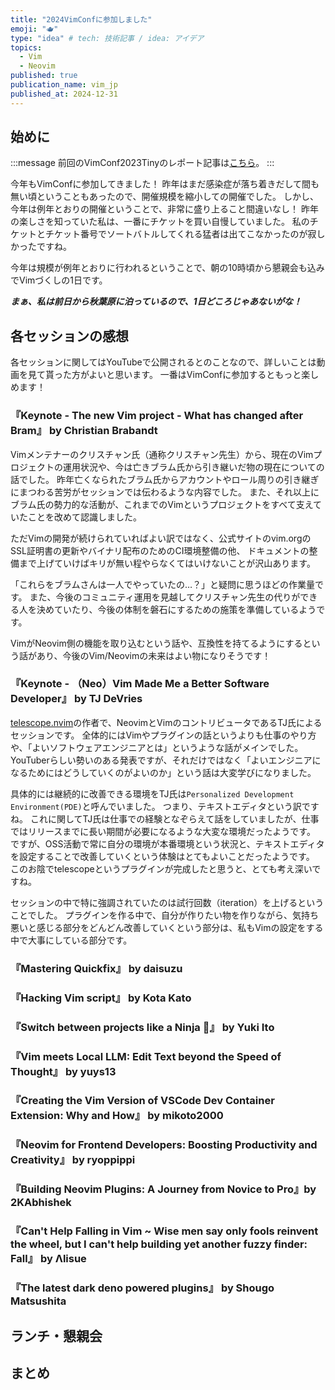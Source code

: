 ```yaml
---
title: "2024VimConfに参加しました"
emoji: "🫖"
type: "idea" # tech: 技術記事 / idea: アイデア
topics:
  - Vim
  - Neovim
published: true
publication_name: vim_jp
published_at: 2024-12-31
---
```


## 始めに

<!-- textlint-disable -->
:::message
前回のVimConf2023Tinyのレポート記事は[こちら](https://zenn.dev/yasunori_kirin/articles/0003-vimconf_impressions)。
:::
<!-- textlint-enable -->

今年もVimConfに参加してきました！
昨年はまだ感染症が落ち着きだして間も無い頃ということもあったので、開催規模を縮小しての開催でした。
しかし、今年は例年とおりの開催ということで、非常に盛り上ること間違いなし！
昨年の楽しさを知っていた私は、一番にチケットを買い自慢していました。
私のチケットとチケット番号でソートバトルしてくれる猛者は出てこなかったのが寂しかったですね。

今年は規模が例年とおりに行われるということで、朝の10時頃から懇親会も込みでVimづくしの1日です。

***まぁ、私は前日から秋葉原に泊っているので、1日どころじゃあないがな！***

## 各セッションの感想

各セッションに関してはYouTubeで公開されるとのことなので、詳しいことは動画を見て貰った方がよいと思います。
一番はVimConfに参加するともっと楽しめます！

### 『Keynote - The new Vim project - What has changed after Bram』 by Christian Brabandt

Vimメンテナーのクリスチャン氏（通称クリスチャン先生）から、現在のVimプロジェクトの運用状況や、今は亡きブラム氏から引き継いだ物の現在についての話でした。
昨年亡くなられたブラム氏からアカウントやロール周りの引き継ぎにまつわる苦労がセッションでは伝わるような内容でした。
また、それ以上にブラム氏の勢力的な活動が、これまでのVimというプロジェクトをすべて支えていたことを改めて認識しました。

ただVimの開発が続けられていればよい訳ではなく、公式サイトのvim.orgのSSL証明書の更新やバイナリ配布のためのCI環境整備の他、
ドキュメントの整備まで上げていけばキリが無い程やらなくてはいけないことが沢山あります。

「これらをブラムさんは一人でやっていたの…？」と疑問に思うほどの作業量です。
また、今後のコミュニティ運用を見越してクリスチャン先生の代りができる人を決めていたり、今後の体制を磐石にするための施策を準備しているようです。

VimがNeovim側の機能を取り込むという話や、互換性を持てるようにするという話があり、今後のVim/Neovimの未来はよい物になりそうです！

### 『Keynote - （Neo）Vim Made Me a Better Software Developer』 by TJ DeVries

[telescope.nvim](https://github.com/nvim-telescope/telescope.nvim)の作者で、NeovimとVimのコントリビュータであるTJ氏によるセッションです。
全体的にはVimやプラグインの話というよりも仕事のやり方や、「よいソフトウェアエンジニアとは」というような話がメインでした。
YouTuberらしい勢いのある発表ですが、それだけではなく「よいエンジニアになるためにはどうしていくのがよいのか」という話は大変学びになりました。

具体的には継続的に改善できる環境をTJ氏は`Personalized Development Environment(PDE)`と呼んでいました。
つまり、テキストエディタという訳ですね。
これに関してTJ氏は仕事での経験となぞらえて話をしていましたが、仕事ではリリースまでに長い期間が必要になるような大変な環境だったようです。
ですが、OSS活動で常に自分の環境が本番環境という状況と、テキストエディタを設定することで改善していくという体験はとてもよいことだったようです。
このお陰でtelescopeというプラグインが完成したと思うと、とても考え深いですね。

セッションの中で特に強調されていたのは試行回数（iteration）を上げるということでした。
プラグインを作る中で、自分が作りたい物を作りながら、気持ち悪いと感じる部分をどんどん改善していくという部分は、私もVimの設定をする中で大事にしている部分です。

### 『Mastering Quickfix』 by daisuzu

### 『Hacking Vim script』 by Kota Kato

### 『Switch between projects like a Ninja 🥷』 by Yuki Ito

### 『Vim meets Local LLM: Edit Text beyond the Speed of Thought』 by yuys13

### 『Creating the Vim Version of VSCode Dev Container Extension: Why and How』 by mikoto2000

### 『Neovim for Frontend Developers: Boosting Productivity and Creativity』 by ryoppippi

### 『Building Neovim Plugins: A Journey from Novice to Pro』by 2KAbhishek

### 『Can't Help Falling in Vim ~ Wise men say only fools reinvent the wheel, but I can't help building yet another fuzzy finder: Fall』 by Λlisue

### 『The latest dark deno powered plugins』 by Shougo Matsushita

## ランチ・懇親会

## まとめ
